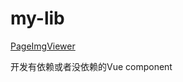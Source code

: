 # my-lib

[PageImgViewer](https://shonesinglone.github.io/my-lib/#/PageImgViewer)

 开发有依赖或者没依赖的Vue component
